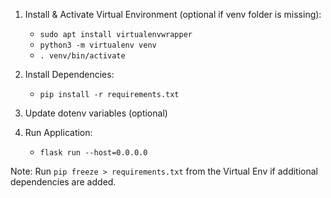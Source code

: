 1. Install & Activate Virtual Environment (optional if venv folder is missing):
    - `sudo apt install virtualenvwrapper`
    - `python3 -m virtualenv venv`
    - `. venv/bin/activate`

2. Install Dependencies:
    - `pip install -r requirements.txt` 

3. Update dotenv variables (optional)

4. Run Application:
    - `flask run --host=0.0.0.0`

Note: Run `pip freeze > requirements.txt` from the Virtual Env if additional dependencies are added.